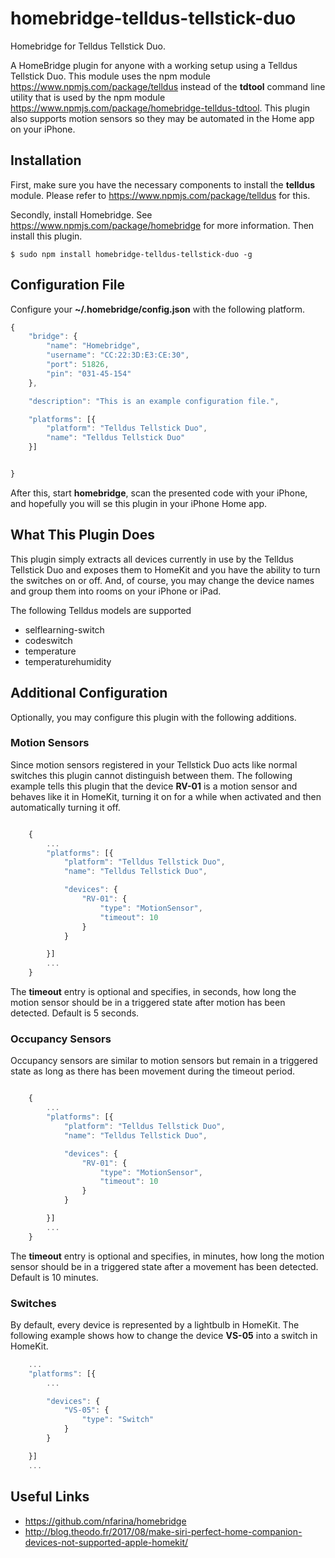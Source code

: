 # homebridge-telldus-tellstick-duo
Homebridge for Telldus Tellstick Duo.

A HomeBridge plugin for anyone with a working setup using a Telldus Tellstick Duo.
This module uses the npm module https://www.npmjs.com/package/telldus instead of
the **tdtool** command line utility that is used by the npm module
https://www.npmjs.com/package/homebridge-telldus-tdtool. This plugin also supports
motion sensors so they may be automated in the Home app on your iPhone.

## Installation

First, make sure you have the necessary components to install the **telldus** module.
Please refer to https://www.npmjs.com/package/telldus for this.

Secondly, install Homebridge. See https://www.npmjs.com/package/homebridge for more information.
Then install this plugin.

    $ sudo npm install homebridge-telldus-tellstick-duo -g

## Configuration File

Configure your **~/.homebridge/config.json** with the following platform.


```javascript
{
    "bridge": {
        "name": "Homebridge",
        "username": "CC:22:3D:E3:CE:30",
        "port": 51826,
        "pin": "031-45-154"
    },

    "description": "This is an example configuration file.",

    "platforms": [{
        "platform": "Telldus Tellstick Duo",
        "name": "Telldus Tellstick Duo"
    }]


}
```

After this, start **homebridge**, scan the presented code with your iPhone, and hopefully
you will se this plugin in your iPhone Home app.

## What This Plugin Does

This plugin simply extracts all devices currently in use by the Telldus Tellstick Duo
and exposes them to HomeKit and you have the ability to turn the switches on or off.
And, of course, you may change the device names and group them into rooms on your iPhone or iPad.

The following Telldus models are supported

- selflearning-switch
- codeswitch
- temperature
- temperaturehumidity

## Additional Configuration

Optionally, you may configure this plugin with the following additions.

### Motion Sensors

Since motion sensors registered in your Tellstick Duo acts like
normal switches this plugin cannot distinguish between them. The following example tells this plugin that
the device **RV-01** is a motion sensor and behaves like it in HomeKit, turning it on
for a while when activated and then automatically turning it off.

```javascript

    {
        ...
        "platforms": [{
            "platform": "Telldus Tellstick Duo",
            "name": "Telldus Tellstick Duo",

            "devices": {
                "RV-01": {
                    "type": "MotionSensor",
                    "timeout": 10
                }
            }

        }]
        ...
    }
```

The **timeout** entry is optional and specifies, in seconds,
how long the motion sensor should be in a triggered state
after motion has been detected. Default is 5 seconds.

### Occupancy Sensors

Occupancy sensors are similar to motion sensors but remain in
a triggered state as long as there has been movement during the timeout period.

```javascript

    {
        ...
        "platforms": [{
            "platform": "Telldus Tellstick Duo",
            "name": "Telldus Tellstick Duo",

            "devices": {
                "RV-01": {
                    "type": "MotionSensor",
                    "timeout": 10
                }
            }

        }]
        ...
    }
```

The **timeout** entry is optional and specifies, in minutes,
how long the motion sensor should be in a triggered state after
a movement has been detected. Default is 10 minutes.

### Switches

By default, every device is represented by a lightbulb in HomeKit. The following
example shows how to change the device **VS-05** into a switch in HomeKit.

```javascript
    ...
    "platforms": [{
        ...

        "devices": {
            "VS-05": {
                "type": "Switch"
            }
        }

    }]
    ...
```


## Useful Links

* https://github.com/nfarina/homebridge
* http://blog.theodo.fr/2017/08/make-siri-perfect-home-companion-devices-not-supported-apple-homekit/
